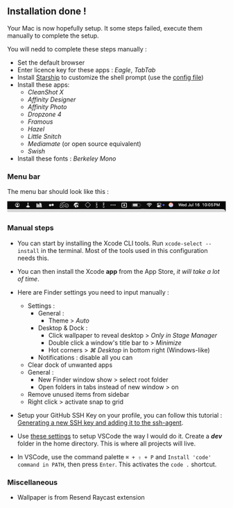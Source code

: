 ## Installation done !

Your Mac is now hopefully setup. It some steps failed, execute them manually to complete the setup.

You will nedd to complete these steps manually :

- Set the default browser
- Enter licence key for these apps : _Eagle_, _TabTab_
- Install [Starship](https://starship.rs/) to customize the shell prompt (use the [config file](./config-files/starship/starship.toml))
- Install these apps:
  - _CleanShot X_
  - _Affinity Designer_
  - _Affinity Photo_
  - _Dropzone 4_
  - _Framous_
  - _Hazel_
  - _Little Snitch_
  - _Mediamate_ (or open source equivalent)
  - _Swish_
- Install these fonts : _Berkeley Mono_

### Menu bar

The menu bar should look like this :

![Menubar Order](./images/menubar-order.png)

### Manual steps

- You can start by installing the Xcode CLI tools. Run `xcode-select --install` in the terminal. Most of the tools used in this configuration needs this.

- You can then install the Xcode **app** from the App Store, _it will take a lot of time_.

- Here are Finder settings you need to input manually :

  - Settings :
    - General :
      - Theme > _Auto_
    - Desktop & Dock :
      - Click wallpaper to reveal desktop > _Only in Stage Manager_
      - Double click a window's title bar to > _Minimize_
      - Hot corners > _⌘ Desktop_ in bottom right (Windows-like)
    - Notifications : disable all you can
  - Clear dock of unwanted apps
  - General :
    - New Finder window show > select root folder
    - Open folders in tabs instead of new window > on
  - Remove unused items from sidebar
  - Right click > activate snap to grid

- Setup your GitHub SSH Key on your profile, you can follow this tutorial : [Generating a new SSH key and adding it to the ssh-agent](https://docs.github.com/en/authentication/connecting-to-github-with-ssh/generating-a-new-ssh-key-and-adding-it-to-the-ssh-agent?platform=mac).

- Use [these settings](https://github.com/404mat/setup-vscode) to setup VSCode the way I would do it.
  Create a **_dev_** folder in the home directory. This is where all projects will live.

- In VSCode, use the command palette `⌘ + ⇧ + P` and `Install 'code' command in PATH`, then press `Enter`. This activates the `code .` shortcut.

### Miscellaneous

- Wallpaper is from Resend Raycast extension
